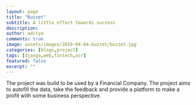 ```yaml
---
layout: page
title: "Buzzet"
subtitle: A little effort towards success
description: 
author: aditya
comments: true
image: assets/images/2019-04-04-buzzet/buzzet.jpg
categories: [blogs,project]
tags: [django,web,fintech,ocr]
featured: false
excerpt: ""
---
```


The project was build to be used by a Financial Company. The project aims to autofill the data, take the feedback and provide a platform to make a profit with some business perspective.